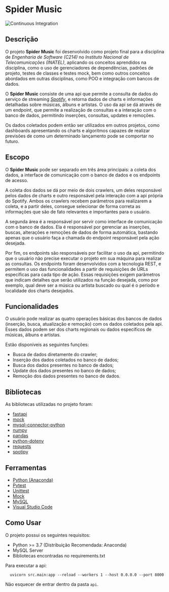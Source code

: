 # Spider Music

![Continuous Integration](https://github.com/JoaoGustavoRogel/api-data-c214/workflows/Continuous%20Integration/badge.svg)

## Descrição

O projeto **Spider Music** foi desenvolvido como projeto final para a disciplina de *Engenharia de Software (C214)* no *Instituto Nacional de Telecomunicações (INATEL)*, aplicando os conceitos aprendidos na disciplina, como o uso de gerenciadores de dependências, padrões de projeto, testes de classes e testes mock, bem como outros conceitos abordados em outras disciplinas, como POO e integração com bancos de dados.

O **Spider Music** consiste de uma api que permite a consulta de dados do serviço de streaming *[Spotify](https://www.spotify.com/br/)*, e retorna dados de charts e informações detalhadas sobre músicas, álbuns e artistas. O uso da api se dá através de um endpoint, que permite a realização de consultas e a interação com o banco de dados, permitindo inserções, consultas, updates e remoções.

Os dados coletados podem então ser utilizados em outros projetos, como dashboards apresentando os charts e algoritmos capazes de realizar previsões de como um determinado lançamento pode se comportar no futuro.

## Escopo

O **Spider Music** pode ser separado em três área principais: a coleta dos dados, a interface de comunicação com o banco de dados e os endpoints de acesso.

A coleta dos dados se dá por meio de dois crawlers, um deles responsável pelos dados de charts e outro responsável pela interação com a api própria do Spotify. Ambos os crawlers recebem parâmetros para realizarem a coleta, e a partir deles, consegue selecionar de forma correta as informações que são de fato relevantes e importantes para o usuário. 

A segunda área é a responsável por servir como interface de comunicação com o banco de dados. Ela é responsável por gerenciar as inserções, buscas, alterações e remoções de dados de forma automática, bastando apenas que o usuário faça a chamada do endpoint responsável pela ação desejada. 

Por fim, os endpoints são responsáveis por facilitar o uso da api, permitindo que o usuário não precise executar o projeto em sua máquina para realizar as consultas. Os endpoints foram desenvolvidos com a tecnologia REST, e permitem o uso das funcionalidades a partir de requisições de URLs específicas para cada tipo de ação. Essas requisições exigem parâmetros que indicam detalhes que serão utilizados na função desejada, como por exemplo, qual deve ser a música ou artista buscado ou qual é o período e localidade dos charts desejados.

## Funcionalidades

O usuário pode realizar as quatro operações básicas dos bancos de dados (inserção, busca, atualização e remoção) com os dados coletados pela api. Esses dados podem ser dos charts regionais ou dados específicos de músicas, álbuns e artistas.

Estão disponíveis as seguintes funções:

* Busca de dados diretamente do crawler;
* Inserção dos dados coletados no banco de dados;
* Busca dos dados presentes no banco de dados;
* Update dos dados presentes no banco de dados;
* Remoção dos dados presentes no banco de dados.

## Bibliotecas

As bibliotecas utilizadas no projeto foram:

* [fastapi](https://pypi.org/project/fastapi/)
* [mock](https://pypi.org/project/mock/)
* [mysql-connector-python](https://pypi.org/project/mysql-connector-python/)
* [numpy](https://pypi.org/project/numpy/)
* [pandas](https://pypi.org/project/pandas/)
* [python-dotenv](https://pypi.org/project/python-dotenv/)
* [requests](https://pypi.org/project/requests/)
* [spotipy](https://pypi.org/project/spotipy/)

## Ferramentas

* [Python (Anaconda)](https://www.anaconda.com/products/individual)
* [Pytest](https://docs.pytest.org/en/stable/)
* [Unittest](https://docs.python.org/3/library/unittest.html)
* [Mock](https://docs.python.org/3/library/unittest.mock.html)
* [MySQL](https://www.mysql.com/)
* [Visual Studio Code](https://code.visualstudio.com/)

## Como Usar

O projeto possui os seguintes requisitos:

* Python >= 3.7 (Distribuição Recomendada: Anaconda)
* MySQL Server
* Bibliotecas encontradas no requirements.txt

Para executar a api:

```
  uvicorn src.main:app --reload --workers 1 --host 0.0.0.0 --port 8000
```
Não esquecer de entrar dentro da pasta `api`.
